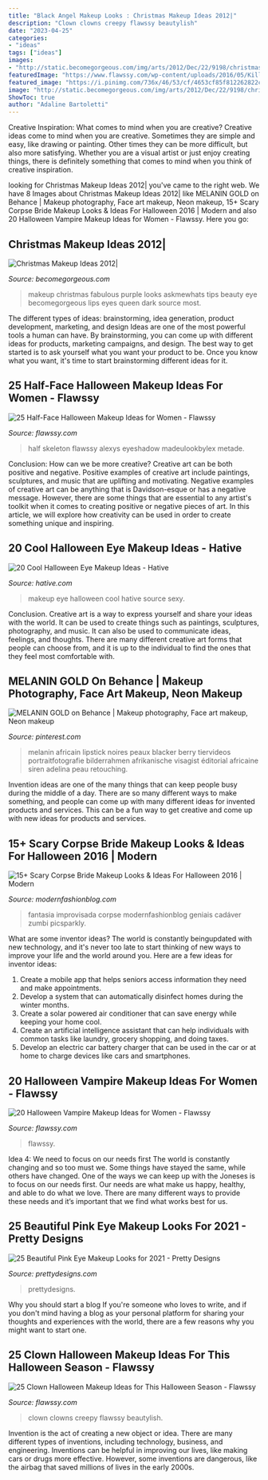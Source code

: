 ```yaml
---
title: "Black Angel Makeup Looks : Christmas Makeup Ideas 2012|"
description: "Clown clowns creepy flawssy beautylish"
date: "2023-04-25"
categories:
- "ideas"
tags: ["ideas"]
images:
- "http://static.becomegorgeous.com/img/arts/2012/Dec/22/9198/christmas_makeup_ideas_3.jpg"
featuredImage: "https://www.flawssy.com/wp-content/uploads/2016/05/Killer-Clown-Halloween-Make-Up.jpg"
featured_image: "https://i.pinimg.com/736x/46/53/cf/4653cf85f812262822c69a54172d7bdc.jpg"
image: "http://static.becomegorgeous.com/img/arts/2012/Dec/22/9198/christmas_makeup_ideas_3.jpg"
ShowToc: true
author: "Adaline Bartoletti"
---
```



Creative Inspiration: What comes to mind when you are creative?
Creative ideas come to mind when you are creative. Sometimes they are simple and easy, like drawing or painting. Other times they can be more difficult, but also more satisfying. Whether you are a visual artist or just enjoy creating things, there is definitely something that comes to mind when you think of creative inspiration.

	

		
looking for Christmas Makeup Ideas 2012| you've came to the right web. We have 8 Images about Christmas Makeup Ideas 2012| like MELANIN GOLD on Behance | Makeup photography, Face art makeup, Neon makeup, 15+ Scary Corpse Bride Makeup Looks &amp; Ideas For Halloween 2016 | Modern and also 20 Halloween Vampire Makeup Ideas for Women - Flawssy. Here you go:
		
    
## Christmas Makeup Ideas 2012|

<img loading=lazy src="http://static.becomegorgeous.com/img/arts/2012/Dec/22/9198/christmas_makeup_ideas_3.jpg" onerror="this.onerror=null;this.src='https://tse3.mm.bing.net/th?id=OIP.UOD9ImPGUEXH9WM7OwnkAQHaLH&amp;pid=15.1';" alt="Christmas Makeup Ideas 2012|">

_Source: becomegorgeous.com_

>makeup christmas fabulous purple looks askmewhats tips beauty eye becomegorgeous lips eyes queen dark source most. 

	

The different types of ideas: brainstorming, idea generation, product development, marketing, and design
Ideas are one of the most powerful tools a human can have. By brainstorming, you can come up with different ideas for products, marketing campaigns, and design. The best way to get started is to ask yourself what you want your product to be. Once you know what you want, it's time to start brainstorming different ideas for it.

    
## 25 Half-Face Halloween Makeup Ideas For Women - Flawssy

<img loading=lazy src="https://www.flawssy.com/wp-content/uploads/2016/05/halloween-half-face-makeup.jpg" onerror="this.onerror=null;this.src='https://tse4.mm.bing.net/th?id=OIP.0cV597InF2HGHkr1qdZ9GAHaJ4&amp;pid=15.1';" alt="25 Half-Face Halloween Makeup Ideas for Women - Flawssy">

_Source: flawssy.com_

>half skeleton flawssy alexys eyeshadow madeulookbylex metade. 

	

Conclusion: How can we be more creative?
Creative art can be both positive and negative. Positive examples of creative art include paintings, sculptures, and music that are uplifting and motivating. Negative examples of creative art can be anything that is Davidson-esque or has a negative message. However, there are some things that are essential to any artist's toolkit when it comes to creating positive or negative pieces of art. In this article, we will explore how creativity can be used in order to create something unique and inspiring.

    
## 20 Cool Halloween Eye Makeup Ideas - Hative

<img loading=lazy src="https://hative.com/wp-content/uploads/2014/10/halloween-eye-makeup/11-halloween-eye-makeup-ideas.jpg" onerror="this.onerror=null;this.src='https://tse2.mm.bing.net/th?id=OIP.evZy6mfi9r8wbZePOBRsSwHaLI&amp;pid=15.1';" alt="20 Cool Halloween Eye Makeup Ideas - Hative">

_Source: hative.com_

>makeup eye halloween cool hative source sexy. 

	

Conclusion.
Creative art is a way to express yourself and share your ideas with the world. It can be used to create things such as paintings, sculptures, photography, and music. It can also be used to communicate ideas, feelings, and thoughts. There are many different creative art forms that people can choose from, and it is up to the individual to find the ones that they feel most comfortable with.

    
## MELANIN GOLD On Behance | Makeup Photography, Face Art Makeup, Neon Makeup

<img loading=lazy src="https://i.pinimg.com/736x/46/53/cf/4653cf85f812262822c69a54172d7bdc.jpg" onerror="this.onerror=null;this.src='https://tse1.mm.bing.net/th?id=OIP.ZIMcEetauM3N3YLCLEMXtQHaK5&amp;pid=15.1';" alt="MELANIN GOLD on Behance | Makeup photography, Face art makeup, Neon makeup">

_Source: pinterest.com_

>melanin africain lipstick noires peaux blacker berry tiervideos portraitfotografie bilderrahmen afrikanische visagist éditorial africaine siren adelina peau retouching. 

	

Invention ideas are one of the many things that can keep people busy during the middle of a day. There are so many different ways to make something, and people can come up with many different ideas for invented products and services. This can be a fun way to get creative and come up with new ideas for products and services.

    
## 15+ Scary Corpse Bride Makeup Looks &amp; Ideas For Halloween 2016 | Modern

<img loading=lazy src="https://modernfashionblog.com/wp-content/uploads/2016/09/15-Scary-Corpse-Bride-Makeup-Looks-Ideas-For-Halloween-2016-11.jpg" onerror="this.onerror=null;this.src='https://tse1.mm.bing.net/th?id=OIP.YFJqRYWzGzldt2DkCkBWgQAAAA&amp;pid=15.1';" alt="15+ Scary Corpse Bride Makeup Looks &amp; Ideas For Halloween 2016 | Modern">

_Source: modernfashionblog.com_

>fantasia improvisada corpse modernfashionblog geniais cadáver zumbi picsparkly. 

	

What are some inventor ideas?
The world is constantly beingupdated with new technology, and it's never too late to start thinking of new ways to improve your life and the world around you. Here are a few ideas for inventor ideas: 
1. Create a mobile app that helps seniors access information they need and make appointments. 
2. Develop a system that can automatically disinfect homes during the winter months. 
3. Create a solar powered air conditioner that can save energy while keeping your home cool. 
4. Create an artificial intelligence assistant that can help individuals with common tasks like laundry, grocery shopping, and doing taxes. 
5. Develop an electric car battery charger that can be used in the car or at home to charge devices like cars and smartphones.

    
## 20 Halloween Vampire Makeup Ideas For Women - Flawssy

<img loading=lazy src="https://www.flawssy.com/wp-content/uploads/2016/04/Vampire-Halloween-makeup.-ideas-this-year.jpg" onerror="this.onerror=null;this.src='https://tse3.mm.bing.net/th?id=OIP.td8YevDqivhcWfggrc1NawHaJ4&amp;pid=15.1';" alt="20 Halloween Vampire Makeup Ideas for Women - Flawssy">

_Source: flawssy.com_

>flawssy. 

	

Idea 4: We need to focus on our needs first
The world is constantly changing and so too must we. Some things have stayed the same, while others have changed. One of the ways we can keep up with the Joneses is to focus on our needs first. Our needs are what make us happy, healthy, and able to do what we love. There are many different ways to provide these needs and it’s important that we find what works best for us.

    
## 25 Beautiful Pink Eye Makeup Looks For 2021 - Pretty Designs

<img loading=lazy src="http://www.prettydesigns.com/wp-content/uploads/2017/12/25-beautiful-pink-eye-makeup-looks-for-2018-5.jpg?is-pending-load=1" onerror="this.onerror=null;this.src='https://tse3.mm.bing.net/th?id=OIP.L6n0Kk1Jm2_etwg2fhzsYgHaHa&amp;pid=15.1';" alt="25 Beautiful Pink Eye Makeup Looks for 2021 - Pretty Designs">

_Source: prettydesigns.com_

>prettydesigns. 

	

Why you should start a blog
If you're someone who loves to write, and if you don't mind having a blog as your personal platform for sharing your thoughts and experiences with the world, there are a few reasons why you might want to start one.

    
## 25 Clown Halloween Makeup Ideas For This Halloween Season - Flawssy

<img loading=lazy src="https://www.flawssy.com/wp-content/uploads/2016/05/Killer-Clown-Halloween-Make-Up.jpg" onerror="this.onerror=null;this.src='https://tse4.mm.bing.net/th?id=OIP.aJ3FmmCbk5_FEyZEI0f71QHaLH&amp;pid=15.1';" alt="25 Clown Halloween Makeup Ideas for This Halloween Season - Flawssy">

_Source: flawssy.com_

>clown clowns creepy flawssy beautylish. 

	

Invention is the act of creating a new object or idea. There are many different types of inventions, including technology, business, and engineering. Inventions can be helpful in improving our lives, like making cars or drugs more effective. However, some inventions are dangerous, like the airbag that saved millions of lives in the early 2000s.

